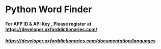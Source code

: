 # Python Word Finder 

#### For APP ID & API Key , Please register at https://developer.oxforddictionaries.com/

##### https://developer.oxforddictionaries.com/documentation/languages
